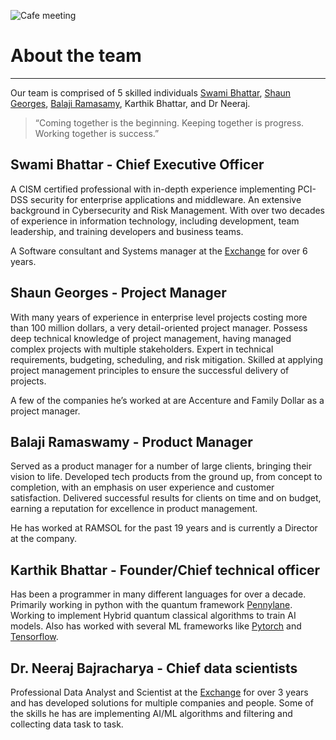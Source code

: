 ![Cafe meeting](https://cdn.pixabay.com/photo/2019/02/21/19/00/restaurant-4011989_1280.jpg)

# About the team

---

Our team is comprised of 5 skilled individuals [Swami Bhattar](https://www.linkedin.com/in/swami-b-69368220/), [Shaun Georges](https://www.linkedin.com/in/shaun-georges-ba9aa711/), [Balaji Ramasamy](https://www.linkedin.com/in/balajiramaswamyramsol/), Karthik Bhattar, and Dr Neeraj.

> “Coming together is the beginning. Keeping together is progress. Working together is success.”
> 

## Swami Bhattar - Chief Executive Officer

A CISM certified professional with in-depth experience implementing PCI-DSS security for enterprise applications and middleware. An extensive background in Cybersecurity and Risk Management. With over two decades of experience in information technology, including development, team leadership, and training developers and business teams. 

A Software consultant and Systems manager at the [Exchange](https://www.linkedin.com/company/the-exchange_1/) for over 6 years. 

## Shaun Georges - Project Manager

With many years of experience in enterprise level projects costing more than 100 million dollars, a very detail-oriented project manager. Possess deep technical knowledge of project management, having managed complex projects with multiple stakeholders. Expert in technical requirements, budgeting, scheduling, and risk mitigation. Skilled at applying project management principles to ensure the successful delivery of projects.

A few of the companies he’s worked at are Accenture and Family Dollar as a project manager.

## ****Balaji Ramaswamy - Product Manager****

Served as a product manager for a number of large clients, bringing their vision to life. Developed tech products from the ground up, from concept to completion, with an emphasis on user experience and customer satisfaction. Delivered successful results for clients on time and on budget, earning a reputation for excellence in product management.

He has worked at RAMSOL for the past 19 years and is currently a Director at the company.

## Karthik Bhattar - Founder/Chief technical officer

Has been a programmer in many different languages for over a decade. Primarily working in python with the quantum framework [Pennylane](https://pennylane.ai/). Working to implement Hybrid quantum classical algorithms to train AI models. Also has worked with several ML frameworks like [Pytorch](https://pytorch.org/) and [Tensorflow](https://www.tensorflow.org/).

## **Dr. Neeraj Bajracharya - Chief data scientists**

Professional Data Analyst and Scientist at the [Exchange](https://www.linkedin.com/company/the-exchange_1/) for over 3 years and has developed solutions for multiple companies and people. Some of the skills he has are implementing AI/ML algorithms and filtering and collecting data task to task.
